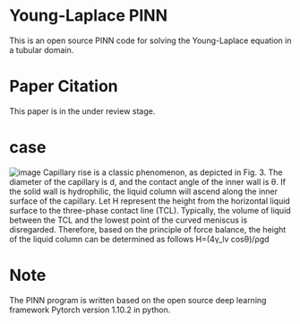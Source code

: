 # Young-Laplace PINN
This is an open source PINN code for solving the Young-Laplace equation in a tubular domain.
# Paper Citation
This paper is in the under review stage.
# case
![image](https://github.com/pcl-china/Young-Laplace-PINN/assets/77192706/a8a5ff86-d0f4-466a-ae33-0c5cf0cfd439)
Capillary rise is a classic phenomenon, as depicted in Fig. 3. The diameter of the capillary is d, and the contact angle of the inner wall is θ. If the solid wall is hydrophilic, the liquid column will ascend along the inner surface of the capillary. Let H represent the height from the horizontal liquid surface to the three-phase contact line (TCL). Typically, the volume of liquid between the TCL and the lowest point of the curved meniscus is disregarded. Therefore, based on the principle of force balance, the height of the liquid column can be determined as follows
H=(4γ_lv cosθ)/ρgd
# Note
The PINN program is written based on the open source deep learning framework Pytorch version 1.10.2 in python.
